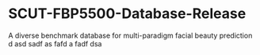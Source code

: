 # SCUT-FBP5500-Database-Release
A diverse benchmark database for multi-paradigm facial beauty prediction
d asd sadf as fafd a fadf dsa 
